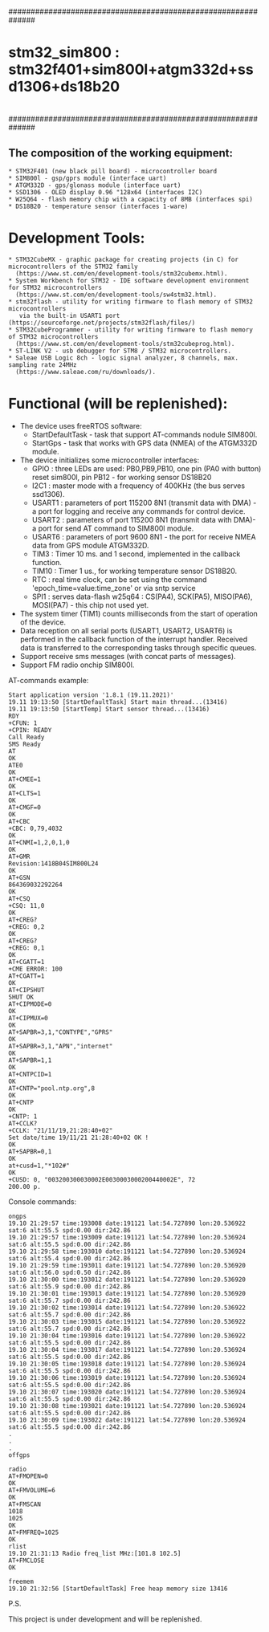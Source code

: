 ##############################################################
#
# stm32_sim800 : stm32f401+sim800l+atgm332d+ssd1306+ds18b20
#
##############################################################


## The composition of the working equipment:

```
* STM32F401 (new black pill board) - microcontroller board
* SIM800l - gsp/gprs module (interface uart)
* ATGM332D - gps/glonass module (interface uart)
* SSD1306 - OLED display 0.96 "128x64 (interfaces I2C)
* W25Q64 - flash memory chip with a capacity of 8MB (interfaces spi)
* DS18B20 - temperature sensor (interfaces 1-ware)
```


# Development Tools:

```
* STM32CubeMX - graphic package for creating projects (in C) for microcontrollers of the STM32 family
  (https://www.st.com/en/development-tools/stm32cubemx.html).
* System Workbench for STM32 - IDE software development environment for STM32 microcontrollers
  (https://www.st.com/en/development-tools/sw4stm32.html).
* stm32flash - utility for writing firmware to flash memory of STM32 microcontrollers
   via the built-in USART1 port (https://sourceforge.net/projects/stm32flash/files/)
* STM32CubeProgrammer - utility for writing firmware to flash memory of STM32 microcontrollers
  (https://www.st.com/en/development-tools/stm32cubeprog.html).
* ST-LINK V2 - usb debugger for STM8 / STM32 microcontrollers.
* Saleae USB Logic 8ch - logic signal analyzer, 8 channels, max. sampling rate 24MHz
  (https://www.saleae.com/ru/downloads/).
```

# Functional (will be replenished):

* The device uses freeRTOS software:
  - StartDefaultTask - task that support AT-commands nodule SIM800l.
  - StartGps - task that works with GPS data (NMEA) of the ATGM332D module.
* The device initializes some microcontroller interfaces:
  - GPIO : three LEDs are used: PB0,PB9,PB10, one pin (PA0 with button) reset sim800l, pin PB12 - for working sensor DS18B20
  - I2C1 : master mode with a frequency of 400KHz (the bus serves ssd1306).
  - USART1 : parameters of port 115200 8N1 (transmit data with DMA) - a port for logging and receive any commands for control device.
  - USART2 : parameters of port 115200 8N1 (transmit data with DMA)- a port for send AT command to SIM800l module.
  - USART6 : parameters of port 9600 8N1 - the port for receive NMEA data from GPS module ATGM332D.
  - TIM3 : Timer 10 ms. and 1 second, implemented in the callback function.
  - TIM10 : Timer 1 us., for working temperature sensor DS18B20.
  - RTC : real time clock, can be set using the command 'epoch_time=value:time_zone' or via sntp service
  - SPI1 : serves data-flash w25q64 : CS(PA4), SCK(PA5), MISO(PA6), MOSI(PA7) - this chip not used yet.
* The system timer (TIM1) counts milliseconds from the start of operation of the device.
* Data reception on all serial ports (USART1, USART2, USART6) is performed in the callback function of the interrupt handler.
  Received data is transferred to the corresponding tasks through specific queues.
* Support receive sms messages (with concat parts of messages).
* Support FM radio onchip SIM800l.


AT-commands example:

```
Start application version '1.8.1 (19.11.2021)'
19.11 19:13:50 [StartDefaultTask] Start main thread...(13416)
19.11 19:13:50 [StartTemp] Start sensor thread...(13416)
RDY
+CFUN: 1
+CPIN: READY
Call Ready
SMS Ready
AT
OK
ATE0
OK
AT+CMEE=1
OK
AT+CLTS=1
OK
AT+CMGF=0
OK
AT+CBC
+CBC: 0,79,4032
OK
AT+CNMI=1,2,0,1,0
OK
AT+GMR
Revision:1418B04SIM800L24
OK
AT+GSN
864369032292264
OK
AT+CSQ
+CSQ: 11,0
OK
AT+CREG?
+CREG: 0,2
OK
AT+CREG?
+CREG: 0,1
OK
AT+CGATT=1
+CME ERROR: 100
AT+CGATT=1
OK
AT+CIPSHUT
SHUT OK
AT+CIPMODE=0
OK
AT+CIPMUX=0
OK
AT+SAPBR=3,1,"CONTYPE","GPRS"
OK
AT+SAPBR=3,1,"APN","internet"
OK
AT+SAPBR=1,1
OK
AT+CNTPCID=1
OK
AT+CNTP="pool.ntp.org",8
OK
AT+CNTP
OK
+CNTP: 1
AT+CCLK?
+CCLK: "21/11/19,21:28:40+02"
Set date/time 19/11/21 21:28:40+02 OK !
OK
AT+SAPBR=0,1
OK
at+cusd=1,"*102#"
OK
+CUSD: 0, "003200300030002E0030003000200440002E", 72
200.00 р.
```


Console commands:

```
ongps
19.10 21:29:57 time:193008 date:191121 lat:54.727890 lon:20.536922 sat:6 alt:55.5 spd:0.00 dir:242.86
19.10 21:29:57 time:193009 date:191121 lat:54.727890 lon:20.536924 sat:6 alt:55.5 spd:0.00 dir:242.86
19.10 21:29:58 time:193010 date:191121 lat:54.727890 lon:20.536924 sat:6 alt:55.4 spd:0.00 dir:242.86
19.10 21:29:59 time:193011 date:191121 lat:54.727890 lon:20.536920 sat:6 alt:56.0 spd:0.50 dir:242.86
19.10 21:30:00 time:193012 date:191121 lat:54.727890 lon:20.536920 sat:6 alt:55.9 spd:0.00 dir:242.86
19.10 21:30:01 time:193013 date:191121 lat:54.727890 lon:20.536920 sat:6 alt:55.7 spd:0.00 dir:242.86
19.10 21:30:02 time:193014 date:191121 lat:54.727890 lon:20.536922 sat:6 alt:55.7 spd:0.00 dir:242.86
19.10 21:30:03 time:193015 date:191121 lat:54.727890 lon:20.536922 sat:6 alt:55.7 spd:0.00 dir:242.86
19.10 21:30:04 time:193016 date:191121 lat:54.727890 lon:20.536922 sat:6 alt:55.5 spd:0.00 dir:242.86
19.10 21:30:04 time:193017 date:191121 lat:54.727890 lon:20.536924 sat:6 alt:55.5 spd:0.00 dir:242.86
19.10 21:30:05 time:193018 date:191121 lat:54.727890 lon:20.536924 sat:6 alt:55.5 spd:0.00 dir:242.86
19.10 21:30:06 time:193019 date:191121 lat:54.727890 lon:20.536924 sat:6 alt:55.5 spd:0.00 dir:242.86
19.10 21:30:07 time:193020 date:191121 lat:54.727890 lon:20.536924 sat:6 alt:55.5 spd:0.00 dir:242.86
19.10 21:30:08 time:193021 date:191121 lat:54.727890 lon:20.536924 sat:6 alt:55.5 spd:0.00 dir:242.86
19.10 21:30:09 time:193022 date:191121 lat:54.727890 lon:20.536924 sat:6 alt:55.5 spd:0.00 dir:242.86
.
.
.
offgps

radio
AT+FMOPEN=0
OK
AT+FMVOLUME=6
OK
AT+FMSCAN
1018
1025
OK
AT+FMFREQ=1025
OK
rlist
19.10 21:31:13 Radio freq_list MHz:[101.8 102.5]
AT+FMCLOSE
OK

freemem
19.10 21:32:56 [StartDefaultTask] Free heap memory size 13416
```



P.S.

This project is under development and will be replenished.


